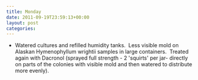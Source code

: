 ```yaml
---
title: Monday
date: 2011-09-19T23:59:13+00:00
layout: post
categories:
---
```

  * Watered cultures and refilled humidity tanks.  Less visible mold on Alaskan Hymenophyllum wrightii samples in large containers.  Treated again with Dacronol (sprayed full strength - 2 'squirts' per jar- directly on parts of the colonies with visible mold and then watered to distribute more evenly).
